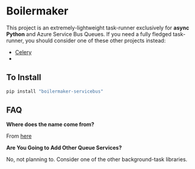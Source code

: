 # Boilermaker

This project is an extremely-lightweight task-runner exclusively for __async Python__ and Azure Service Bus Queues. If you need a fully fledged task-runner, you should consider one of these other projects instead:

- [Celery](https://github.com/celery/celery/tree/main)
-

## To Install

```sh
pip install "boilermaker-servicebus"
```


## FAQ

**Where does the name come from?**

From [here](https://www.discogs.com/artist/632957-Boilermaker)

**Are You Going to Add Other Queue Services?**

No, not planning to. Consider one of the other background-task libraries.